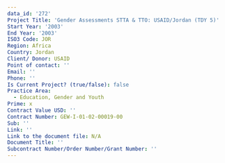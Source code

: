 ```yaml
---
data_id: '272'
Project Title: 'Gender Assessments STTA & TTO: USAID/Jordan (TDY 5)'
Start Year: '2003'
End Year: '2003'
ISO3 Code: JOR
Region: Africa
Country: Jordan
Client/ Donor: USAID
Point of contact: ''
Email: ''
Phone: ''
Is Current Project? (true/false): false
Practice Area:
  - Education, Gender and Youth
Prime: x
Contract Value USD: ''
Contract Number: GEW-I-01-02-00019-00
Sub: ''
Link: ''
Link to the document file: N/A
Document Title: ''
Subcontract Number/Order Number/Grant Number: ''
---
```


